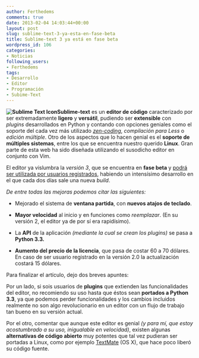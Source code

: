 ```yaml
---
author: Ferthedems
comments: true
date: 2013-02-04 14:03:44+00:00
layout: post
slug: sublime-text-3-ya-esta-en-fase-beta
title: Sublime-text 3 ya está en fase beta
wordpress_id: 106
categories:
- Noticias
following_users:
- Ferthedems
tags:
- Desarrollo
- Editor
- Programación
- Subime-Text
---
```


**![Sublime Text Icon](http://www.univunix.com/wp-content/uploads/sublime_text_icon_2181.png)Sublime-text** es un **editor de código** caracterizado por ser extremadamente **ligero** y **versátil**, pudiendo ser **extensible** con _plugins_ desarrollados en Python y contando con opciones geniales como el soporte del cada vez más utilizado _[zen-coding](http://en.wikipedia.org/wiki/Zen_Coding)_, _compilación para Less_ o _edición múltiple_. Otro de los aspectos que lo hacen genial es el **soporte de múltiples sistemas**, entre los que se encuentra nuestro querido **Linux**. Gran parte de esta web ha sido diseñada utilizando el susodicho editor en conjunto con Vim.




El editor ya vislumbra la _versión 3_, que se encuentra en **fase beta** y [podrá ser utilizada por usuarios registrados](http://www.sublimetext.com/3), habiendo un intensísimo desarrollo en el que cada dos días sale una nueva _build_.




_De entre todas las mejoras podemos citar las siguientes:_






	
  * Mejorado el sistema de **ventana partida**, con **nuevos atajos de teclado**.


	
  * **Mayor velocidad** al inicio y en funciones como _reemplazar_. (En su versión 2, el editor ya de por sí era rapidísimo).

	
  * La **API** de la aplicación _(mediante la cual se crean los plugins)_ se pasa a **Python 3.3.**

	
  * **Aumento del precio de la licencia**, que pasa de costar 60 a 70 dólares. En caso de ser usuario registrado en la versión 2.0 la actualización costará 15 dólares.




Para finalizar el artículo, dejo dos breves apuntes:




Por un lado, si sois usuarios de **plugins** que extienden las funcionalidades del editor, no recomiendo su uso hasta que éstos sean **portados a Python 3.3**, ya que podemos perder funcionalidades y los cambios incluidos realmente no son algo revolucionario en un editor con un flujo de trabajo tan bueno en su versión actual.




Por el otro, comentar que aunque este editor es genial _(y para mí, que estoy acostumbrado a su uso, inigualable en velocidad)_, existen algunas **alternativas de código abierto** muy potentes que tal vez pudieran ser portadas a Linux, como por ejemplo [TextMate](https://github.com/textmate/textmate) (OS X), que hace poco liberó su código fuente.
